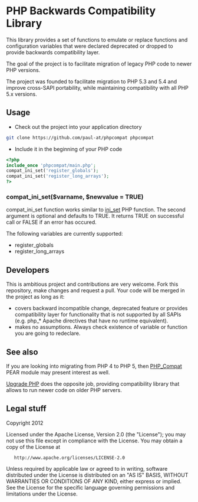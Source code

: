 # PHP Backwards Compatibility Library

This library provides a set of functions to emulate or replace functions and configuration variables that were declared deprecated or dropped to provide backwards compatibility layer.

The goal of the project is to facilitate migration of legacy PHP code to newer PHP versions.

The project was founded to facilitate migration to PHP 5.3 and 5.4 and improve cross-SAPI portability, while maintaining compatibility with all PHP 5.x versions.

## Usage

* Check out the project into your application directory

```sh
git clone https://github.com/paul-at/phpcompat phpcompat
```

* Include it in the beginning of your PHP code

```php
<?php
include_once 'phpcompat/main.php';
compat_ini_set('register_globals');
compat_ini_set('register_long_arrays');
?>
```

### compat_ini_set($varname, $newvalue = TRUE)

compat_ini_set function works similar to [ini_set](http://php.net/manual/en/function.ini-set.php) PHP function. The second argument is optional and defaults to TRUE. It returns TRUE on successful call or FALSE if an error has occured.

The following variables are currently supported:

* register_globals
* register_long_arrays

## Developers

This is ambitious project and contributions are very welcome. Fork this repository, make changes and request a pull. Your code will be merged in the project as long as it:

* covers backward incompatible change, deprecated feature or provides compatibility layer for functionality that is not supported by all SAPIs (e.g. php_* Apache directives that have no runtime equivalent).
* makes no assumptions. Always check existence of variable or function you are going to redeclare.

## See also

If you are looking into migrating from PHP 4 to PHP 5, then [PHP_Compat](http://pear.php.net/package/PHP_Compat/) PEAR module may present interest as well.

[Upgrade PHP](http://include-once.org/p/upgradephp/) does the opposite job, providing compatibility library that allows to run newer code on older PHP servers.

## Legal stuff

   Copyright 2012

   Licensed under the Apache License, Version 2.0 (the "License");
   you may not use this file except in compliance with the License.
   You may obtain a copy of the License at

       http://www.apache.org/licenses/LICENSE-2.0

   Unless required by applicable law or agreed to in writing, software
   distributed under the License is distributed on an "AS IS" BASIS,
   WITHOUT WARRANTIES OR CONDITIONS OF ANY KIND, either express or implied.
   See the License for the specific language governing permissions and
   limitations under the License.